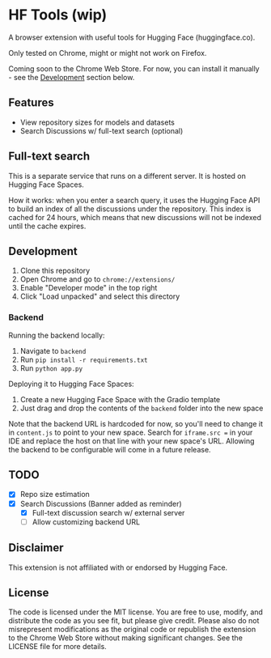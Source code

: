 # HF Tools (wip)

A browser extension with useful tools for Hugging Face (huggingface.co).

Only tested on Chrome, might or might not work on Firefox.

Coming soon to the Chrome Web Store. For now, you can install it manually - see the [Development](#development) section below.

## Features

- View repository sizes for models and datasets
- Search Discussions w/ full-text search (optional)

## Full-text search

This is a separate service that runs on a different server. It is hosted on Hugging Face Spaces.

How it works: when you enter a search query, it uses the Hugging Face API to build an index of all the discussions under the repository. This index is cached for 24 hours, which means that new discussions will not be indexed until the cache expires.

## Development

1. Clone this repository
2. Open Chrome and go to `chrome://extensions/`
3. Enable "Developer mode" in the top right
4. Click "Load unpacked" and select this directory

### Backend

Running the backend locally:

1. Navigate to `backend`
2. Run `pip install -r requirements.txt`
3. Run `python app.py`

Deploying it to Hugging Face Spaces:

1. Create a new Hugging Face Space with the Gradio template
2. Just drag and drop the contents of the `backend` folder into the new space

Note that the backend URL is hardcoded for now, so you'll need to change it in `content.js` to point to your new space. Search for `iframe.src =` in your IDE and replace the host on that line with your new space's URL. Allowing the backend to be configurable will come in a future release.

## TODO

- [x] Repo size estimation
- [x] Search Discussions (Banner added as reminder)
    - [x] Full-text discussion search w/ external server
    - [ ] Allow customizing backend URL

## Disclaimer

This extension is not affiliated with or endorsed by Hugging Face.

## License

The code is licensed under the MIT license. You are free to use, modify, and distribute the code as you see fit, but please give credit. Please also do not misrepresent modifications as the original code or republish the extension to the Chrome Web Store without making significant changes. See the LICENSE file for more details.